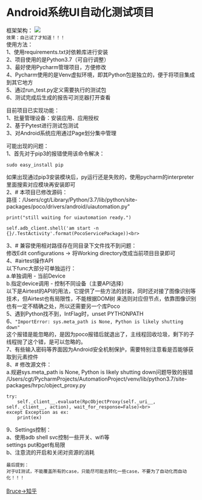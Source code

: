 Android系统UI自动化测试项目
=
框架架构：
![](https://pic1.zhimg.com/80/v2-259b92e129cdbdd95c38e38b1b480cec_1440w.jpg)
<br>`效果：自己试了才知道！！！`<br> 
使用方法：<br> 
1、使用requirements.txt对依赖库进行安装<br> 
2、项目使用的是Python3.7（可自行调整）<br> 
3、最好使用Pycharm管理项目，方便修改<br> 
4、Pycharm使用的是Venv虚拟环境，即其Python包是独立的，便于将项目集成到其它地方<br> 
5、通过run_test.py定义需要执行的测试包<br> 
6、测试完成后生成的报告可浏览器打开查看<br> 

目前项目已实现功能：<br> 
1、批量管理设备：安装应用、应用授权<br> 
2、基于Pytest进行测试包测试<br> 
3、对Android系统应用通过Page划分集中管理<br> 

可能出现的问题：<br> 
1、首先对于pip3的报错使用该命令解决：<br>
```
sudo easy_install pip
```
如果出现通过pip3安装模块后，py运行还是失败的，使用pycharm的interpreter里面搜索对应模块再安装即可<br> 
2、# 本项目已修改源码：<br> 
路径：/Users/cgt/Library/Python/3.7/lib/python/site-packages/poco/drivers/android/uiautomation.py"<br> 
```
print("still waiting for uiautomation ready.")
```
```
self.adb_client.shell('am start -n {}/.TestActivity'.format(PocoServicePackage))<br>
``` 
3、# 兼容使用相对路径存在同目录下文件找不到问题：<br> 
修改Edit configurations -> 将Working directory改成当前项目目录即可<br> 
4、#airtest操作API<br> 
以下func大部分可单独运行：<br> 
a.单独调用 - 当前Device<br> 
b.指定device调用 - 控制不同设备（主要API选择）<br> 
以下是Airtest的API的用法，它提供了一些方法的封装，同时还对接了图像识别等技术，但Airtest也有局限性，不能根据DOM树
来选则对应但节点，依靠图像识别也有一定不精确之处，所以还需要另一个库Poco<br> 
5、遇到Python找不到，IntFlag时，unset PYTHONPATH<br> 
6、```"ImportError: sys.meta_path is None, Python is likely shutting down"``` <br>
这个报错是能忽略的，是因为poco报错后就退出了，主线程回收垃圾，剩下的子线程抛了这个错，是可以忽略的。<br> 
7、有些输入密码等界面因为Android安全机制保护，需要特别注意看是否能够获取到元素控件<br> 
8、# 修改源文件：<br> 
a.规避sys.meta_path is None, Python is likely shutting down问题导致的报错<br> 
/Users/cgt/PycharmProjects/AutomationProject/venv/lib/python3.7/site-packages/hrpc/object_proxy.py<br> 
``` 
try:    
    self._client__.evaluate(RpcObjectProxy(self._uri__, self._client__, action), wait_for_response=False)<br> 
except Exception as ex:
    print(ex)
``` 
9、Settings控制：<br> 
a、使用adb shell svc控制一些开关、wifi等<br> 
settings put和get有局限<br> 
b、注意流的开启和关闭对资源的消耗<br> 

`最后提到：`<br> 
`对于UI测试，不能覆盖所有的case，只能尽可能去转化一些case，不要为了自动化而自动化！！！`<br> 
<br>
[Bruce->知乎](https://zhuanlan.zhihu.com/p/356127011)


